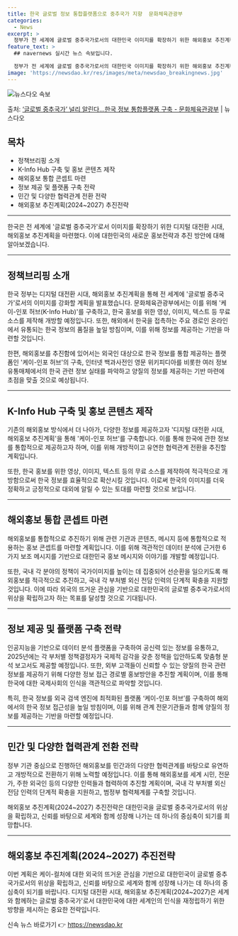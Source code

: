 ```yaml
---
title: 한국 글로벌 정보 통합플랫폼으로 중추국가 지향  문화체육관광부
categories:
  - News
excerpt: >
  정부가 전 세계에 글로벌 중추국가로서의 대한민국 이미지를 확장하기 위한 해외홍보 추진계획을 마련했다.  외국…
feature_text: >
  ## navernews 실시간 뉴스 속보입니다.

  정부가 전 세계에 글로벌 중추국가로서의 대한민국 이미지를 확장하기 위한 해외홍보 추진계획을 마련했다.  외국…
image: 'https://newsdao.kr/res/images/meta/newsdao_breakingnews.jpg'
---
```


![뉴스다오 속보](https://newsdao.kr/res/images/meta/newsdao_breakingnews.jpg)

<p>출처: <a href="https://newsdao.kr/3930" rel="dofollow">‘글로벌 중추국가’ 널리 알린다…한국 정보 통합플랫폼 구축 - 문화체육관광부</a> | 뉴스다오</p>

<h2 data-ke-size="size26">목차</h2>

<ul>
    <li>정책브리핑 소개</li>
    <li>K-Info Hub 구축 및 홍보 콘텐츠 제작</li>
    <li>해외홍보 통합 콘셉트 마련</li>
    <li>정보 제공 및 플랫폼 구축 전략</li>
    <li>민간 및 다양한 협력관계 전환 전략</li>
    <li>해외홍보 추진계획(2024~2027) 추진전략</li>
</ul>
<hr>
<p data-ke-size="size16">한국은 전 세계에 '글로벌 중추국가'로서 이미지를 확장하기 위한 디지털 대전환 시대, 해외홍보 추진계획을 마련했다. 이에 대한민국의 새로운 홍보전략과 추진 방안에 대해 알아보겠습니다.</p>
<hr>

<h2 data-ke-size="size26">정책브리핑 소개</h2>

<p data-ke-size="size16">한국 정부는 디지털 대전환 시대, 해외홍보 추진계획을 통해 전 세계에 '글로벌 중추국가'로서의 이미지를 강화할 계획을 발표했습니다. 문화체육관광부에서는 이를 위해 '케이-인포 허브(K-Info Hub)'를 구축하고, 한국 홍보를 위한 영상, 이미지, 텍스트 등 무료 소스를 제작해 개방할 예정입니다. 또한, 해외에서 한국을 접촉하는 주요 경로인 온라인에서 유통되는 한국 정보의 품질을 높일 방침이며, 이를 위해 정보를 제공하는 기반을 마련할 것입니다.</p>

<p data-ke-size="size16">한편, 해외홍보를 추진함에 있어서는 외국인 대상으로 한국 정보를 통합 제공하는 플랫폼인 '케이-인포 허브'의 구축, 인터넷 백과사전인 영문 위키피디아를 비롯한 여러 정보 유통매체에서의 한국 관련 정보 실태를 파악하고 양질의 정보를 제공하는 기반 마련에 초점을 맞출 것으로 예상됩니다.</p>
<hr>

<h2 data-ke-size="size26">K-Info Hub 구축 및 홍보 콘텐츠 제작</h2>

<p data-ke-size="size16">기존의 해외홍보 방식에서 더 나아가, 다양한 정보를 제공하고자 '디지털 대전환 시대, 해외홍보 추진계획'을 통해 '케이-인포 허브'를 구축합니다. 이를 통해 한국에 관한 정보를 통합적으로 제공하고자 하며, 이를 위해 개방적이고 유연한 협력관계 전환을 추진할 계획입니다.</p>

<p data-ke-size="size16">또한, 한국 홍보를 위한 영상, 이미지, 텍스트 등의 무료 소스를 제작하여 적극적으로 개방함으로써 한국 정보를 효율적으로 확산시킬 것입니다. 이로써 한국의 이미지를 더욱 정확하고 긍정적으로 대외에 알릴 수 있는 토대를 마련할 것으로 보입니다.</p>
<hr>

<h2 data-ke-size="size26">해외홍보 통합 콘셉트 마련</h2>

<p data-ke-size="size16">해외홍보를 통합적으로 추진하기 위해 관련 기관과 콘텐츠, 메시지 등에 통합적으로 적용하는 홍보 콘셉트를 마련할 계획입니다. 이를 위해 객관적인 데이터 분석에 근거한 6가지 보조 메시지를 기반으로 대한민국 홍보 메시지와 이야기를 개발할 예정입니다.</p>

<p data-ke-size="size16">또한, 국내 각 분야의 정책이 국가이미지를 높이는 데 집중되어 선순환을 일으키도록 해외홍보를 적극적으로 추진하고, 국내 각 부처별 외신 전담 인력의 단계적 확충을 지원할 것입니다. 이에 따라 외국의 뜨거운 관심을 기반으로 대한민국의 글로벌 중추국가로서의 위상을 확립하고자 하는 목표를 달성할 것으로 기대됩니다.</p>
<hr>

<h2 data-ke-size="size26">정보 제공 및 플랫폼 구축 전략</h2>

<p data-ke-size="size16">인공지능을 기반으로 데이터 분석 플랫폼을 구축하여 공신력 있는 정보를 유통하고, 2025년에는 각 부처별 정책결정자가 국제적 감각을 갖춘 정책을 입안하도록 맞춤형 분석 보고서도 제공할 예정입니다. 또한, 외부 고객들이 신뢰할 수 있는 양질의 한국 관련 정보를 제공하기 위해 다양한 정보 접근 경로별 홍보방안을 추진할 계획이며, 이를 통해 한국에 대한 국제사회의 인식을 객관적으로 파악할 것입니다.</p>

<p data-ke-size="size16">특히, 한국 정보를 외국 검색 엔진에 최적화된 플랫폼 ‘케이-인포 허브’를 구축하여 해외에서의 한국 정보 접근성을 높일 방침이며, 이를 위해 관계 전문기관들과 함께 양질의 정보를 제공하는 기반을 마련할 예정입니다.</p>
<hr>

<h2 data-ke-size="size26">민간 및 다양한 협력관계 전환 전략</h2>

<p data-ke-size="size16">정부 기관 중심으로 진행하던 해외홍보를 민간과의 다양한 협력관계를 바탕으로 유연하고 개방적으로 전환하기 위해 노력할 예정입니다. 이를 통해 해외홍보를 세계 시민, 전문가, 주한 외국인 등의 다양한 인력들과 협력하여 추진할 계획이며, 국내 각 부처별 외신 전담 인력의 단계적 확충을 지원하고, 범정부 협력체계를 구축할 것입니다.</p>

<p data-ke-size="size16">해외홍보 추진계획(2024~2027) 추진전략은 대한민국을 글로벌 중추국가로서의 위상을 확립하고, 신뢰를 바탕으로 세계와 함께 성장해 나가는 데 하나의 중심축이 되기를 희망합니다.</p>
<hr>

<h2 data-ke-size="size26">해외홍보 추진계획(2024~2027) 추진전략</h2>

<p data-ke-size="size16">이번 계획은 케이-컬처에 대한 외국의 뜨거운 관심을 기반으로 대한민국이 글로벌 중추국가로서의 위상을 확립하고, 신뢰를 바탕으로 세계와 함께 성장해 나가는 데 하나의 중심축이 되기를 바랍니다. 디지털 대전환 시대, 해외홍보 추진계획(2024~2027)은 세계와 함께하는 글로벌 중추국가'로서 대한민국에 대한 세계인의 인식을 재정립하기 위한 방향을 제시하는 중요한 전략입니다.</p> 

신속 뉴스 바로가기 👉 <a href="https://newsdao.kr" rel="dofollow">https://newsdao.kr</a>


